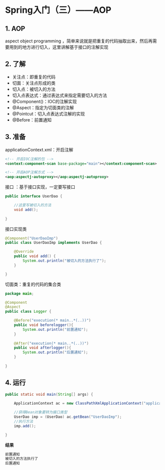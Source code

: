 # Spring入门（三）——AOP



## 1. AOP

aspect object programming ，简单来说就是把重复的代码抽取出来，然后再需要用到的地方进行切入，这里讲解基于接口的注解实现





## 2. 了解

* 关注点：即重复的代码
* 切面：关注点形成的类
* 切入点：被切入的方法
* 切入点表达式：通过表达式来指定需要切入的方法
* @Component()：IOC的注解实现
* @Aspect：指定为切面类的注解
* @Pointcut：切入点表达式注解的实现
* @Before：前置通知





## 3. 准备

applicationContext.xml：开启注解

```xml
<!-- 开启IOC注解的包 -->
<context:component-scan base-package="main"></context:component-scan> 

<!-- 开启AOP注解方式 -->
<aop:aspectj-autoproxy></aop:aspectj-autoproxy>
```

接口 ：基于接口实现，一定要写接口

```java
public interface UserDao {

    //这里写被切入的方法
	void add();
		
}
```

接口实现类

```java
@Component("UserDaoImp")
public class UserDaoImp implements UserDao {

	@Override
	public void add() {
		System.out.println("被切入的方法执行了");
	}

}
```

切面类：重复的代码的集合类

```java
package main;

@Component
@Aspect
public class Logger {

	@Before("execution(* main..*(..))")
	public void beforelogger(){
		System.out.println("前置通知");
	}
	
	@After("execution(* main..*(..))")
	public void afterlogger(){
		System.out.println("后置通知");
	}
	
}

```





## 4. 运行

``` java
public static void main(String[] args) {
    
	ApplicationContext ac = new ClassPathXmlApplicationContext("applicationContext.xml");

    //获得Bean对象要转为接口类型
    UserDao imp = (UserDao) ac.getBean("UserDaoImp");
    //执行方法
    imp.add();

}
```

**结果**

```xml
前置通知
被切入的方法执行了
后置通知
```

